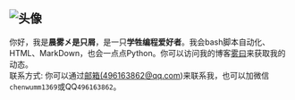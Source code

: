 ![头像](https://chenwumm.github.io/pic/avatar.jpg)
---

你好，我是**晨雾㐅是只屑**，是一只**学牲编程爱好者**。我会bash脚本自动化、HTML、MarkDown，也会一点点Python。你可以访问我的博客[雾曰](https://chenwumm.github.io/)来获取我的动态。  
联系方式:
你可以通过<a href="mailto:496163862@qq.com">邮箱(496163862@qq.com)来联系我，也可以加微信`chenwumm1369`或QQ`496163862`。
<!---
- 👋 Hi, 我是 @chenwumm
- 👀 我的兴趣爱好:我喜欢编程,我会python,Bash编程语言 HTML, markdown标记语言
- 🌱 我目前正在学习:html
- 💞️ 我想跟你合作:
- 📫 如何联系我:我的微信号:chenwumm1369 QQ号:496163862
- 😄 笔名:晨雾
- ⚡ 有趣的事:
- 加微信QQ要发申请信息，不发申请不加。

chenwumm/chenwumm is a ✨ special ✨ repository because its `README.md` (this file) appears on your GitHub profile.
You can click the Preview link to take a look at your changes.
--->
